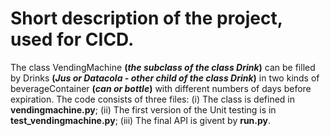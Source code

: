 # Short description of the project, used for CICD. 

The class VendingMachine **(_the subclass of the class Drink_)** can be filled by Drinks **(_Jus or Datacola - other child of the class Drink_)** in two kinds of beverageContainer **(_can or bottle_)** with different numbers of days before expiration. The code consists of three files: (i) The class is defined in **vendingmachine.py**; (ii) The first version of the Unit testing is in **test_vendingmachine.py**; (iii) The final API is givent by **run.py**.
